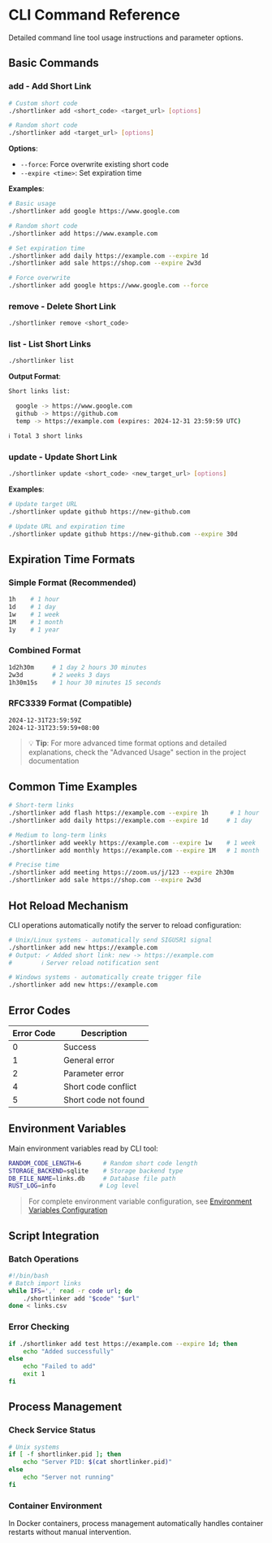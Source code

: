 # CLI Command Reference

Detailed command line tool usage instructions and parameter options.

## Basic Commands

### add - Add Short Link

```bash
# Custom short code
./shortlinker add <short_code> <target_url> [options]

# Random short code
./shortlinker add <target_url> [options]
```

**Options**:
- `--force`: Force overwrite existing short code
- `--expire <time>`: Set expiration time

**Examples**:
```bash
# Basic usage
./shortlinker add google https://www.google.com

# Random short code
./shortlinker add https://www.example.com

# Set expiration time
./shortlinker add daily https://example.com --expire 1d
./shortlinker add sale https://shop.com --expire 2w3d

# Force overwrite
./shortlinker add google https://www.google.com --force
```

### remove - Delete Short Link

```bash
./shortlinker remove <short_code>
```

### list - List Short Links

```bash
./shortlinker list
```

**Output Format**:
```bash
Short links list:

  google -> https://www.google.com
  github -> https://github.com
  temp -> https://example.com (expires: 2024-12-31 23:59:59 UTC)

ℹ Total 3 short links
```

### update - Update Short Link

```bash
./shortlinker update <short_code> <new_target_url> [options]
```

**Examples**:
```bash
# Update target URL
./shortlinker update github https://new-github.com

# Update URL and expiration time
./shortlinker update github https://new-github.com --expire 30d
```

## Expiration Time Formats

### Simple Format (Recommended)

```bash
1h    # 1 hour
1d    # 1 day
1w    # 1 week
1M    # 1 month
1y    # 1 year
```

### Combined Format

```bash
1d2h30m     # 1 day 2 hours 30 minutes
2w3d        # 2 weeks 3 days
1h30m15s    # 1 hour 30 minutes 15 seconds
```

### RFC3339 Format (Compatible)

```bash
2024-12-31T23:59:59Z
2024-12-31T23:59:59+08:00
```

> 💡 **Tip**: For more advanced time format options and detailed explanations, check the "Advanced Usage" section in the project documentation

## Common Time Examples

```bash
# Short-term links
./shortlinker add flash https://example.com --expire 1h      # 1 hour
./shortlinker add daily https://example.com --expire 1d     # 1 day

# Medium to long-term links  
./shortlinker add weekly https://example.com --expire 1w    # 1 week
./shortlinker add monthly https://example.com --expire 1M   # 1 month

# Precise time
./shortlinker add meeting https://zoom.us/j/123 --expire 2h30m
./shortlinker add sale https://shop.com --expire 2w3d
```

## Hot Reload Mechanism

CLI operations automatically notify the server to reload configuration:

```bash
# Unix/Linux systems - automatically send SIGUSR1 signal
./shortlinker add new https://example.com
# Output: ✓ Added short link: new -> https://example.com
#        ℹ Server reload notification sent

# Windows systems - automatically create trigger file
./shortlinker add new https://example.com
```

## Error Codes

| Error Code | Description |
|------------|-------------|
| 0 | Success |
| 1 | General error |
| 2 | Parameter error |
| 4 | Short code conflict |
| 5 | Short code not found |

## Environment Variables

Main environment variables read by CLI tool:

```bash
RANDOM_CODE_LENGTH=6      # Random short code length
STORAGE_BACKEND=sqlite    # Storage backend type
DB_FILE_NAME=links.db     # Database file path
RUST_LOG=info            # Log level
```

> For complete environment variable configuration, see [Environment Variables Configuration](/en/config/)

## Script Integration

### Batch Operations
```bash
#!/bin/bash
# Batch import links
while IFS=',' read -r code url; do
    ./shortlinker add "$code" "$url"
done < links.csv
```

### Error Checking
```bash
if ./shortlinker add test https://example.com --expire 1d; then
    echo "Added successfully"
else
    echo "Failed to add"
    exit 1
fi
```

## Process Management

### Check Service Status
```bash
# Unix systems
if [ -f shortlinker.pid ]; then
    echo "Server PID: $(cat shortlinker.pid)"
else
    echo "Server not running"
fi
```

### Container Environment
In Docker containers, process management automatically handles container restarts without manual intervention.
